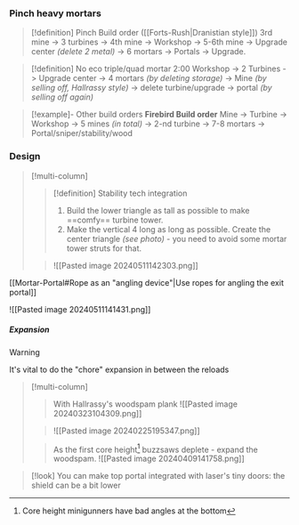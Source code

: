 ### Pinch heavy mortars
>[!definition] Pinch Build order ([[Forts-Rush|Dranistian style]])
>3rd mine -> 3 turbines -> 4th mine -> Workshop -> 5-6th mine -> Upgrade center *(delete 2 metal)* -> 6 mortars -> Portals -> Upgrade.

>[!definition] No eco triple/quad mortar 2:00
Workshop -> 2 Turbines -> Upgrade center -> 4 mortars *(by deleting storage)* -> Mine *(by selling off, Hallrassy style)* -> delete turbine/upgrade -> portal *(by selling off again)*

>[!example]-  Other build orders 
**Firebird Build order**
Mine -> Turbine -> Workshop -> 5 mines *(in total)* -> 2-nd turbine -> 7-8 mortars -> Portal/sniper/stability/wood
### Design
>[!multi-column]
>>[!definition] Stability tech integration
>>1. Build the lower triangle as tall as possible to make ==comfy== turbine tower.
>>2. Make the vertical 4 long as long as possible. Create the center triangle *(see photo)* - you need to avoid some mortar tower struts for that.
>
>>![[Pasted image 20240511142303.png]]

[[Mortar-Portal#Rope as an "angling device"|Use ropes for angling the exit portal]]

![[Pasted image 20240511141431.png]]

##### Expansion
>[!warning] 
>It's vital to do the "chore" expansion in between the reloads

>[!multi-column]
>>With Hallrassy's woodspam plank
>>![[Pasted image 20240323104309.png]]
>
>>![[Pasted image 20240225195347.png]]
>
>>As the first core height[^1] buzzsaws deplete - expand the woodspam.
>>![[Pasted image 20240409141758.png]]

[^1]: Core height minigunners have bad angles at the bottom

>[!look]
>You can make top portal integrated with laser's tiny doors: the shield can be a bit lower

